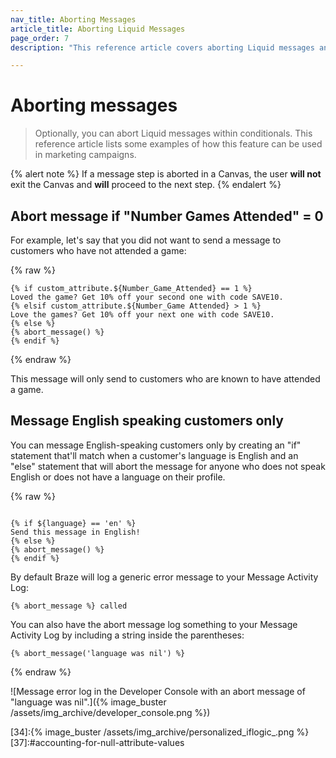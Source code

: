 ```yaml
---
nav_title: Aborting Messages
article_title: Aborting Liquid Messages
page_order: 7
description: "This reference article covers aborting Liquid messages and some example use cases."

---
```


# Aborting messages

> Optionally, you can abort Liquid messages within conditionals. This reference article lists some examples of how this feature can be used in marketing campaigns.

{% alert note %}
If a message step is aborted in a Canvas, the user **will not** exit the Canvas and **will** proceed to the next step.
{% endalert %}

## Abort message if "Number Games Attended" = 0

For example, let's say that you did not want to send a message to customers who have not attended a game:

{% raw %}
```liquid
{% if custom_attribute.${Number_Game_Attended} == 1 %}
Loved the game? Get 10% off your second one with code SAVE10.
{% elsif custom_attribute.${Number_Game Attended} > 1 %}
Love the games? Get 10% off your next one with code SAVE10.
{% else %}
{% abort_message() %}
{% endif %}
```
{% endraw %}

This message will only send to customers who are known to have attended a game.

## Message English speaking customers only

You can message English-speaking customers only by creating an "if" statement that'll match when a customer's language is English and an "else" statement that will abort the message for anyone who does not speak English or does not have a language on their profile.

{% raw %}
```liquid

{% if ${language} == 'en' %}
Send this message in English!
{% else %}
{% abort_message() %}
{% endif %}
```

By default Braze will log a generic error message to your Message Activity Log:

```text
{% abort_message %} called
```

You can also have the abort message log something to your Message Activity Log by including a string inside the parentheses:

```liquid
{% abort_message('language was nil') %}
```
{% endraw %}

![Message error log in the Developer Console with an abort message of "language was nil".]({% image_buster /assets/img_archive/developer_console.png %})

[31]:https://docs.shopify.com/themes/liquid/tags/variable-tags
[32]:https://docs.shopify.com/themes/liquid/tags/iteration-tags
[34]:{% image_buster /assets/img_archive/personalized_iflogic_.png %}
[37]:#accounting-for-null-attribute-values
